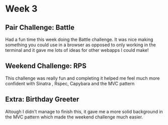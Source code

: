 # Week 3

## Pair Challenge: Battle

Had a fun time this week doing the Battle challenge. It was nice making something you could use in a browser as opposed to only working in the terminal and it gave me lots of ideas for other webapps I could make!

## Weekend Challenge: RPS

This challenge was really fun and completing it helped me feel much more confident with Sinatra , Rspec, Capybara and the MVC pattern

## Extra: Birthday Greeter

Altough I didn't manage to finish this, it gave me a more solid background in the MVC pattern which made the weekend challenge much easier.
